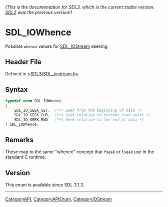 ###### (This is the documentation for SDL3, which is the current stable version. [SDL2](https://wiki.libsdl.org/SDL2/) was the previous version!)
# SDL_IOWhence

Possible `whence` values for [SDL_IOStream](SDL_IOStream) seeking.

## Header File

Defined in [<SDL3/SDL_iostream.h>](https://github.com/libsdl-org/SDL/blob/main/include/SDL3/SDL_iostream.h)

## Syntax

```c
typedef enum SDL_IOWhence
{
    SDL_IO_SEEK_SET,  /**< Seek from the beginning of data */
    SDL_IO_SEEK_CUR,  /**< Seek relative to current read point */
    SDL_IO_SEEK_END   /**< Seek relative to the end of data */
} SDL_IOWhence;
```

## Remarks

These map to the same "whence" concept that `fseek` or `lseek` use in the
standard C runtime.

## Version

This enum is available since SDL 3.1.3.

----
[CategoryAPI](CategoryAPI), [CategoryAPIEnum](CategoryAPIEnum), [CategoryIOStream](CategoryIOStream)

